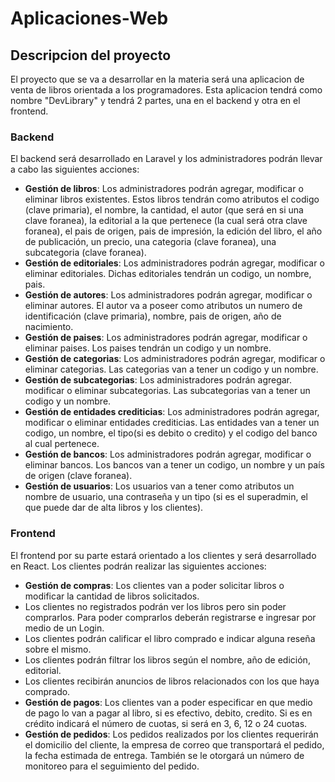 # Aplicaciones-Web

## Descripcion del proyecto
El proyecto que se va a desarrollar en la materia será una aplicacion de venta de libros orientada a los programadores. Esta aplicacion tendrá como nombre "DevLibrary" y tendrá 2 partes, una en el backend y otra en el frontend. 

### Backend
El backend será desarrollado en Laravel y los administradores podrán llevar a cabo las siguientes acciones: 
- **Gestión de libros**: Los administradores podrán agregar, modificar o eliminar libros existentes. Estos libros tendrán como atributos el codigo (clave primaria), el nombre, la cantidad, el autor (que será en si una clave foranea), la editorial a la que pertenece (la cual será otra clave foranea), el pais de origen, pais de impresión, la edición del libro, el año de publicación, un precio, una categoria (clave foranea), una subcategoria (clave foranea).
- **Gestión de editoriales**: Los administradores podrán agregar, modificar o eliminar editoriales. Dichas editoriales tendrán un codigo, un nombre, pais.
- **Gestión de autores**: Los administradores podrán agregar, modificar o eliminar autores. El autor va a poseer como atributos un numero de identificación (clave primaria), nombre, pais de origen, año de nacimiento. 
- **Gestión de paises**: Los administradores podrán agregar, modificar o eliminar paises. Los paises tendrán un codigo y un nombre.
- **Gestión de categorias**: Los administradores podrán agregar, modificar o eliminar categorias. Las categorias van a tener un codigo y un nombre.
- **Gestión de subcategorias**: Los administradores podrán agregar. modificar o eliminar subcategorias. Las subcategorias van a tener un codigo y un nombre.
- **Gestión de entidades crediticias**: Los administradores podrán agregar, modificar o eliminar entidades crediticias. Las entidades van a tener un codigo, un nombre, el tipo(si es debito o credito) y el codigo del banco al cual pertenece.
- **Gestión de bancos**: Los administradores podrán agregar, modificar o eliminar bancos. Los bancos van a tener un codigo, un nombre y un país de origen (clave foranea).
- **Gestión de usuarios**: Los usuarios van a tener como atributos un nombre de usuario, una contraseña y un tipo (si es el superadmin, el que puede dar de alta libros y los clientes). 

### Frontend
El frontend por su parte estará orientado a los clientes y será desarrollado en React. Los clientes podrán realizar las siguientes acciones: 
- **Gestión de compras**: Los clientes van a poder solicitar libros o modificar la cantidad de libros solicitados.
- Los clientes no registrados podrán ver los libros pero sin poder comprarlos. Para poder comprarlos deberán registrarse e ingresar por medio de un Login. 
- Los clientes podrán calificar el libro comprado e indicar alguna reseña sobre el mismo.
- Los clientes podrán filtrar los libros según el nombre, año de edición, editorial.
- Los clientes recibirán anuncios de libros relacionados con los que haya comprado.
- **Gestión de pagos**: Los clientes van a poder especificar en que medio de pago lo van a pagar al libro, si es efectivo, debito, credito. Si es en crédito indicará el número de cuotas, si será en 3, 6, 12 o 24 cuotas.
- **Gestión de pedidos**: Los pedidos realizados por los clientes requerirán el domicilio del cliente, la empresa de correo que transportará el pedido, la fecha estimada de entrega. También se le otorgará un número de monitoreo para el seguimiento del pedido.
